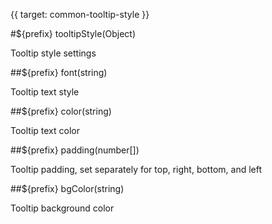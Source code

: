 {{ target: common-tooltip-style }}

#${prefix} tooltipStyle(Object)

Tooltip style settings

##${prefix} font(string)

Tooltip text style

##${prefix} color(string)

Tooltip text color

##${prefix} padding(number[])

Tooltip padding, set separately for top, right, bottom, and left

##${prefix} bgColor(string)

Tooltip background color